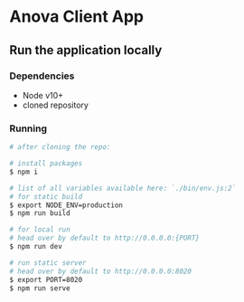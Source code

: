 # Anova Client App

## Run the application locally

### Dependencies
- Node v10+
- cloned repository

### Running

```bash
# after cloning the repo:

# install packages
$ npm i

# list of all variables available here: `./bin/env.js:2`
# for static build
$ export NODE_ENV=production
$ npm run build

# for local run
# head over by default to http://0.0.0.0:{PORT}
$ npm run dev

# run static server
# head over by default to http://0.0.0.0:8020
$ export PORT=8020
$ npm run serve 
```
